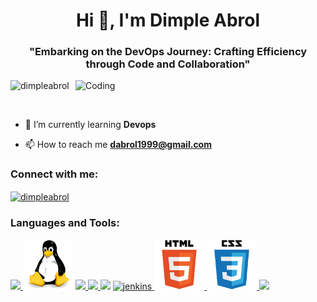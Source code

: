 

<h1 align="center">Hi 👋, I'm Dimple Abrol</h1>
<h3 align="center">"Embarking on the DevOps Journey: Crafting Efficiency through Code and Collaboration"</h3>
<img align="right" alt="Coding" width="400" src="https://mir-s3-cdn-cf.behance.net/project_modules/disp/601014116770475.6068beff4640a.gif">


<p align="left"> <img src="https://komarev.com/ghpvc/?username=dimpleabrol&label=Profile%20views&color=0e75b6&style=flat" alt="dimpleabrol" /> </p>

<p align="left"> <a href="https://twitter.com/" target="blank"><img src="https://img.shields.io/twitter/follow/?logo=twitter&style=for-the-badge" alt="" /></a> </p>

- 🌱 I’m currently learning **Devops**

- 📫 How to reach me **dabrol1999@gmail.com**

<h3 align="left">Connect with me:</h3>
<p align="left">
<a href="https://linkedin.com/in/dimpleabrol" target="blank"><img align="center" src="https://raw.githubusercontent.com/rahuldkjain/github-profile-readme-generator/master/src/images/icons/Social/linked-in-alt.svg" alt="dimpleabrol" height="30" width="40" /></a>
</p>

<h3 align="left">Languages and Tools:</h3>
<p align="left"> <a href="https://aws.amazon.com" target="_blank" rel="noreferrer"> 
<img src="https://raw.githubusercontent.com/itsksaurabh/itsksaurabh/master/assets/cicd.gif"  height="65" />
</a>
  <img src="https://raw.githubusercontent.com/devicons/devicon/master/icons/linux/linux-original.svg" alt="linux" height="80"/> </a> <a href="https://www.python.org" target="_blank" rel="noreferrer"> 
<a href="https://www.docker.com/" target="_blank" >
<img src="https://raw.githubusercontent.com/itsksaurabh/itsksaurabh/master/assets/docker.gif"  height="80" /> 
</a> 
<a href="https://python.org/" target="_blank" >
<img src="https://media1.giphy.com/media/KAq5w47R9rmTuvWOWa/giphy.gif"  height="80" />
</a>
<img src="https://miro.medium.com/v2/resize:fit:679/1*sOWIyC1rjrWSUdIS1KvyHw.gif" height="70"/> </a> <a href="https://www.w3.org/html/" target="_blank" rel="noreferrer"> 
<img src="https://www.vectorlogo.zone/logos/jenkins/jenkins-icon.svg" alt="jenkins" height="80"/> </a> <a href="https://kubernetes.io" target="_blank" rel="noreferrer">   
<img src="https://raw.githubusercontent.com/devicons/devicon/master/icons/html5/html5-original-wordmark.svg" alt="html5" height="80"/> </a> <a href="https://www.jenkins.io" target="_blank" rel="noreferrer"> 
</a> <a href="https://www.w3schools.com/css/" target="_blank" rel="noreferrer"> <img src="https://raw.githubusercontent.com/devicons/devicon/master/icons/css3/css3-original-wordmark.svg" alt="css3" height="80"/> </a>
<a href="https://kubernetes.io/" target="_blank" >
<img src="https://raw.githubusercontent.com/itsksaurabh/itsksaurabh/master/assets/k8s.gif"  height="80" />
</a>



